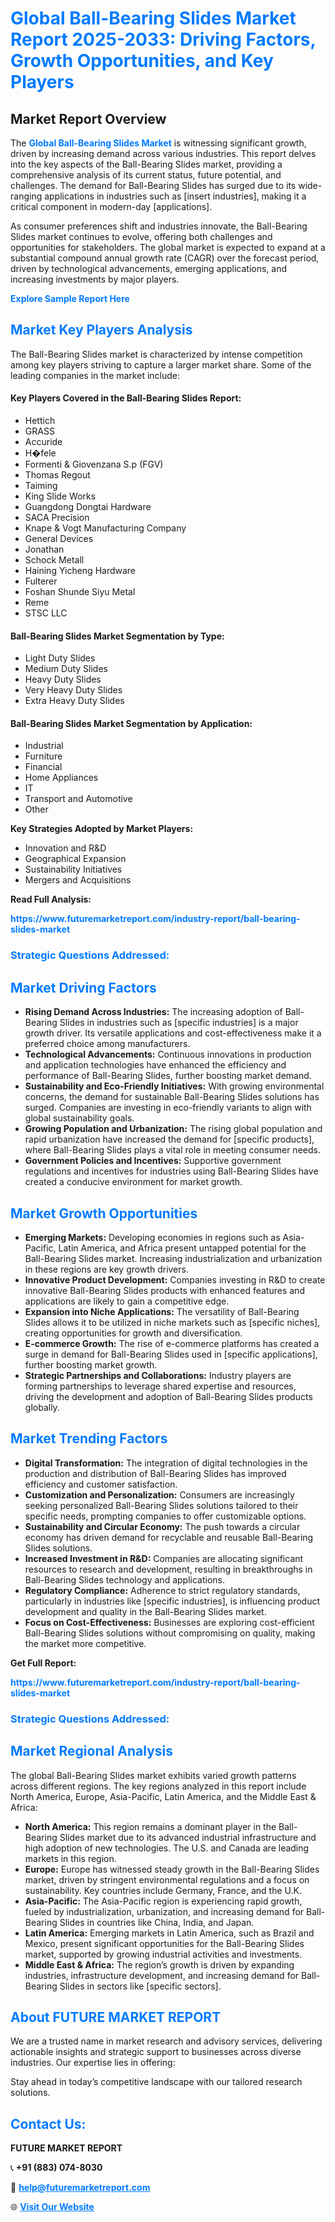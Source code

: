 <h1 style="color: #007BFF;">Global Ball-Bearing Slides Market Report 2025-2033: Driving Factors, Growth Opportunities, and Key Players</h1>

<section id="overview">
<h2>Market Report Overview</h2>
<p>The <a href="https://www.futuremarketreport.com/industry-report/ball-bearing-slides-market" style="color: #007BFF; text-decoration: none;"><strong>Global Ball-Bearing Slides Market</strong></a> is witnessing significant growth, driven by increasing demand across various industries. This report delves into the key aspects of the Ball-Bearing Slides market, providing a comprehensive analysis of its current status, future potential, and challenges. The demand for Ball-Bearing Slides has surged due to its wide-ranging applications in industries such as [insert industries], making it a critical component in modern-day [applications].</p>
<p>As consumer preferences shift and industries innovate, the Ball-Bearing Slides market continues to evolve, offering both challenges and opportunities for stakeholders. The global market is expected to expand at a substantial compound annual growth rate (CAGR) over the forecast period, driven by technological advancements, emerging applications, and increasing investments by major players.</p>
</section>

<section id="overview">
<p><a href="https://www.futuremarketreport.com/request-sample/reportId=28547" style="color: #007BFF; text-decoration: none;"><strong>Explore Sample Report Here</strong></a></p>
</section>

<section id="key-players">
<h2 style="color: #007BFF;">Market Key Players Analysis</h2>
<p>The Ball-Bearing Slides market is characterized by intense competition among key players striving to capture a larger market share. Some of the leading companies in the market include:</p>
<h4>Key Players Covered in the Ball-Bearing Slides Report:</h4>
<ul><li>Hettich</li><li>GRASS</li><li>Accuride</li><li>H�fele</li><li>Formenti &amp; Giovenzana S.p (FGV)</li><li>Thomas Regout</li><li>Taiming</li><li>King Slide Works</li><li>Guangdong Dongtai Hardware</li><li>SACA Precision</li><li>Knape &amp; Vogt Manufacturing Company</li><li>General Devices</li><li>Jonathan</li><li>Schock Metall</li><li>Haining Yicheng Hardware</li><li>Fulterer</li><li>Foshan Shunde Siyu Metal</li><li>Reme</li><li>STSC LLC</li></ul>
<h4>Ball-Bearing Slides Market Segmentation by Type:</h4>
<ul><li>Light Duty Slides</li><li>Medium Duty Slides</li><li>Heavy Duty Slides</li><li>Very Heavy Duty Slides</li><li>Extra Heavy Duty Slides</li></ul>

<h4>Ball-Bearing Slides Market Segmentation by Application:</h4>
<ul><li>Industrial</li><li>Furniture</li><li>Financial</li><li>Home Appliances</li><li>IT</li><li>Transport and Automotive</li><li>Other</li></ul>
<p><strong>Key Strategies Adopted by Market Players:</strong></p>
<ul>
<li>Innovation and R&D</li>
<li>Geographical Expansion</li>
<li>Sustainability Initiatives</li>
<li>Mergers and Acquisitions</li>
</ul>
</section>

<section>
<p><strong>Read Full Analysis: </strong></p><a href="https://www.futuremarketreport.com/industry-report/ball-bearing-slides-market" style="color: #007BFF; text-decoration: none;"><strong>https://www.futuremarketreport.com/industry-report/ball-bearing-slides-market</strong></a>
<h3 style="color: #007BFF;">Strategic Questions Addressed:</h3>
</section>

<section id="driving-factors">
<h2 style="color: #007BFF;">Market Driving Factors</h2>
<ul>
<li><strong>Rising Demand Across Industries:</strong> The increasing adoption of Ball-Bearing Slides in industries such as [specific industries] is a major growth driver. Its versatile applications and cost-effectiveness make it a preferred choice among manufacturers.</li>
<li><strong>Technological Advancements:</strong> Continuous innovations in production and application technologies have enhanced the efficiency and performance of Ball-Bearing Slides, further boosting market demand.</li>
<li><strong>Sustainability and Eco-Friendly Initiatives:</strong> With growing environmental concerns, the demand for sustainable Ball-Bearing Slides solutions has surged. Companies are investing in eco-friendly variants to align with global sustainability goals.</li>
<li><strong>Growing Population and Urbanization:</strong> The rising global population and rapid urbanization have increased the demand for [specific products], where Ball-Bearing Slides plays a vital role in meeting consumer needs.</li>
<li><strong>Government Policies and Incentives:</strong> Supportive government regulations and incentives for industries using Ball-Bearing Slides have created a conducive environment for market growth.</li>
</ul>
</section>

<section id="growth-opportunities">
<h2 style="color: #007BFF;">Market Growth Opportunities</h2>
<ul>
<li><strong>Emerging Markets:</strong> Developing economies in regions such as Asia-Pacific, Latin America, and Africa present untapped potential for the Ball-Bearing Slides market. Increasing industrialization and urbanization in these regions are key growth drivers.</li>
<li><strong>Innovative Product Development:</strong> Companies investing in R&D to create innovative Ball-Bearing Slides products with enhanced features and applications are likely to gain a competitive edge.</li>
<li><strong>Expansion into Niche Applications:</strong> The versatility of Ball-Bearing Slides allows it to be utilized in niche markets such as [specific niches], creating opportunities for growth and diversification.</li>
<li><strong>E-commerce Growth:</strong> The rise of e-commerce platforms has created a surge in demand for Ball-Bearing Slides used in [specific applications], further boosting market growth.</li>
<li><strong>Strategic Partnerships and Collaborations:</strong> Industry players are forming partnerships to leverage shared expertise and resources, driving the development and adoption of Ball-Bearing Slides products globally.</li>
</ul>
</section>

<section id="trending-factors">
<h2 style="color: #007BFF;">Market Trending Factors</h2>
<ul>
<li><strong>Digital Transformation:</strong> The integration of digital technologies in the production and distribution of Ball-Bearing Slides has improved efficiency and customer satisfaction.</li>
<li><strong>Customization and Personalization:</strong> Consumers are increasingly seeking personalized Ball-Bearing Slides solutions tailored to their specific needs, prompting companies to offer customizable options.</li>
<li><strong>Sustainability and Circular Economy:</strong> The push towards a circular economy has driven demand for recyclable and reusable Ball-Bearing Slides solutions.</li>
<li><strong>Increased Investment in R&D:</strong> Companies are allocating significant resources to research and development, resulting in breakthroughs in Ball-Bearing Slides technology and applications.</li>
<li><strong>Regulatory Compliance:</strong> Adherence to strict regulatory standards, particularly in industries like [specific industries], is influencing product development and quality in the Ball-Bearing Slides market.</li>
<li><strong>Focus on Cost-Effectiveness:</strong> Businesses are exploring cost-efficient Ball-Bearing Slides solutions without compromising on quality, making the market more competitive.</li>
</ul>
</section>

<section>
<p><strong>Get Full Report: </strong></p><a href="https://www.futuremarketreport.com/industry-report/ball-bearing-slides-market" style="color: #007BFF; text-decoration: none;"><strong>https://www.futuremarketreport.com/industry-report/ball-bearing-slides-market</strong></a>
<h3 style="color: #007BFF;">Strategic Questions Addressed:</h3>
</section>


<section id="regional-analysis">
<h2 style="color: #007BFF;">Market Regional Analysis</h2>
<p>The global Ball-Bearing Slides market exhibits varied growth patterns across different regions. The key regions analyzed in this report include North America, Europe, Asia-Pacific, Latin America, and the Middle East & Africa:</p>
<ul>
<li><strong>North America:</strong> This region remains a dominant player in the Ball-Bearing Slides market due to its advanced industrial infrastructure and high adoption of new technologies. The U.S. and Canada are leading markets in this region.</li>
<li><strong>Europe:</strong> Europe has witnessed steady growth in the Ball-Bearing Slides market, driven by stringent environmental regulations and a focus on sustainability. Key countries include Germany, France, and the U.K.</li>
<li><strong>Asia-Pacific:</strong> The Asia-Pacific region is experiencing rapid growth, fueled by industrialization, urbanization, and increasing demand for Ball-Bearing Slides in countries like China, India, and Japan.</li>
<li><strong>Latin America:</strong> Emerging markets in Latin America, such as Brazil and Mexico, present significant opportunities for the Ball-Bearing Slides market, supported by growing industrial activities and investments.</li>
<li><strong>Middle East & Africa:</strong> The region’s growth is driven by expanding industries, infrastructure development, and increasing demand for Ball-Bearing Slides in sectors like [specific sectors].</li>
</ul>
</section>

<footer>
<h2 style="color: #007BFF;">About FUTURE MARKET REPORT</h2>
<p>We are a trusted name in market research and advisory services, delivering actionable insights and strategic support to businesses across diverse industries. Our expertise lies in offering:</p>

<p>Stay ahead in today’s competitive landscape with our tailored research solutions.</p>

<h2 style="color: #007BFF;">Contact Us:</h2>
<p><strong>FUTURE MARKET REPORT</strong></p>
<p>📞 <strong>+91 (883) 074-8030</strong></p>
<p>📧 <strong><a href="mailto:help@futuremarketreport.com" style="color: #007BFF;">help@futuremarketreport.com</a></strong></p>
<p>🌐 <strong><a href="https://www.futuremarketreport.com/" style="color: #007BFF;">Visit Our Website</a></strong></p>
</footer>